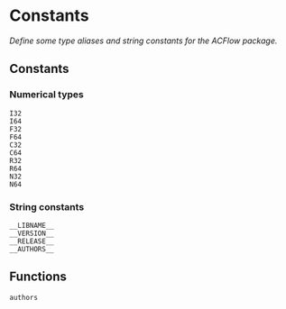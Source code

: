 # Constants

*Define some type aliases and string constants for the ACFlow package.*

## Constants

### Numerical types

```@docs
I32
I64
F32
F64
C32
C64
R32
R64
N32
N64
```

### String constants

```@docs
__LIBNAME__
__VERSION__
__RELEASE__
__AUTHORS__
```

## Functions

```@docs
authors
```
